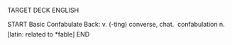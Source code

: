 TARGET DECK
ENGLISH

START
Basic
Confabulate
Back: v. (-ting) converse, chat.  confabulation n. [latin: related to *fable]
END
